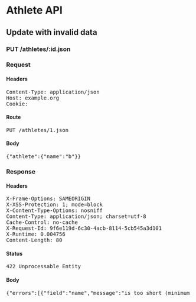 # Athlete API

## Update with invalid data

### PUT /athletes/:id.json
### Request

#### Headers

<pre>Content-Type: application/json
Host: example.org
Cookie: </pre>

#### Route

<pre>PUT /athletes/1.json</pre>

#### Body

<pre>{"athlete":{"name":"b"}}</pre>

### Response

#### Headers

<pre>X-Frame-Options: SAMEORIGIN
X-XSS-Protection: 1; mode=block
X-Content-Type-Options: nosniff
Content-Type: application/json; charset=utf-8
Cache-Control: no-cache
X-Request-Id: 9f6e119d-6c30-4acb-8114-5cb545a3d101
X-Runtime: 0.004756
Content-Length: 80</pre>

#### Status

<pre>422 Unprocessable Entity</pre>

#### Body

<pre>{"errors":[{"field":"name","message":"is too short (minimum is 3 characters)"}]}</pre>
